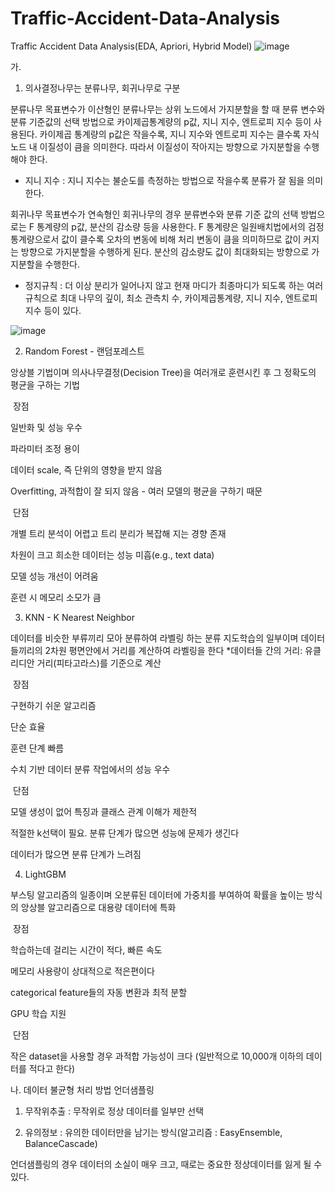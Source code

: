 # Traffic-Accident-Data-Analysis
Traffic Accident Data Analysis(EDA, Apriori, Hybrid Model)
![image](https://user-images.githubusercontent.com/106146283/177912974-7d4fadb4-8781-455c-b5f1-7d09d28879de.png)

가. 

1. 의사결정나무는 분류나무, 회귀나무로 구분

분류나무
목표변수가 이산형인 분류나무는 상위 노드에서 가지분할을 할 때 분류 변수와 분류 기준값의 선택 방법으로 카이제곱통계량의 p값, 지니 지수, 엔트로피 지수 등이 사용된다.
 카이제곱 통계량의 p값은 작을수록, 지니 지수와 엔트로피 지수는 클수록 자식노드 내 이질성이 큼을 의미한다. 따라서 이질성이 작아지는 방향으로 가지분할을 수행해야 한다.
- 지니 지수 : 지니 지수는 불순도를 측정하는 방법으로 작을수록 분류가 잘 됨을 의미한다. 

회귀나무
목표변수가 연속형인 회귀나무의 경우 분류변수와 분류 기준 값의 선택 방법으로는 F 통계량의 p값, 분산의 감소량 등을 사용한다. F 통계량은 일원배치법에서의 검정 통계량으로서 값이 클수록 오차의 변동에 비해 처리 변동이 큼을 의미하므로 값이 커지는 방향으로 가지분할을 수행하게 된다. 분산의 감소량도 값이 최대화되는 방향으로 가지분할을 수행한다.
- 정지규칙 : 더 이상 분리가 일어나지 않고 현재 마디가 최종마디가 되도록 하는 여러 규칙으로 최대 나무의 깊이, 최소 관측치 수, 카이제곱통계량, 지니 지수, 엔트로피 지수 등이 있다.

![image](https://user-images.githubusercontent.com/106146283/180670140-52e493f6-974b-4969-9f44-964da79d1a5d.png)

2. Random Forest - 랜덤포레스트

앙상블 기법이며 의사나무결정(Decision Tree)을 여러개로 훈련시킨 후 그 정확도의 평균을 구하는 기법

​
장점

일반화 및 성능 우수

파라미터 조정 용이

데이터 scale, 즉 단위의 영향을 받지 않음

Overfitting, 과적합이 잘 되지 않음 - 여러 모델의 평균을 구하기 때문

​
단점

개별 트리 분석이 어렵고 트리 분리가 복잡해 지는 경향 존재

차원이 크고 희소한 데이터는 성능 미흡(e.g., text data)

모델 성능 개선이 어려움

훈련 시 메모리 소모가 큼


3. KNN - K Nearest Neighbor

데이터를 비슷한 부류끼리 모아 분류하여 라벨링 하는 분류 지도학습의 일부이며 데이터들끼리의 2차원 평면안에서 거리를 계산하여 라벨링을 한다
*데이터들 간의 거리: 유클리디안 거리(피타고라스)를 기준으로 계산

​
장점

구현하기 쉬운 알고리즘

단순 효율

훈련 단계 빠름

수치 기반 데이터 분류 작업에서의 성능 우수

​
단점

모델 생성이 없어 특징과 클래스 관계 이해가 제한적

적절한 k선택이 필요. 분류 단계가 많으면 성능에 문제가 생긴다

데이터가 많으면 분류 단계가 느려짐


4. LightGBM

부스팅 알고리즘의 일종이며 오분류된 데이터에 가중치를 부여하여 확률을 높이는 방식의 앙상블 알고리즘으로 대용량 데이터에 특화

​
장점

학습하는데 걸리는 시간이 적다, 빠른 속도

메모리 사용량이 상대적으로 적은편이다

categorical feature들의 자동 변환과 최적 분할

GPU 학습 지원

​
단점

작은 dataset을 사용할 경우 과적합 가능성이 크다 (일반적으로 10,000개 이하의 데이터를 적다고 한다)



나. 데이터 불균형 처리 방법
언더샘플링

1. 무작위추출 : 무작위로 정상 데이터를 일부만 선택

2. 유의정보 : 유의한 데이터만을 남기는 방식(알고리즘 : EasyEnsemble, BalanceCascade)

언더샘플링의 경우 데이터의 소실이 매우 크고, 때로는 중요한 정상데이터를 잃게 될 수 있다.



